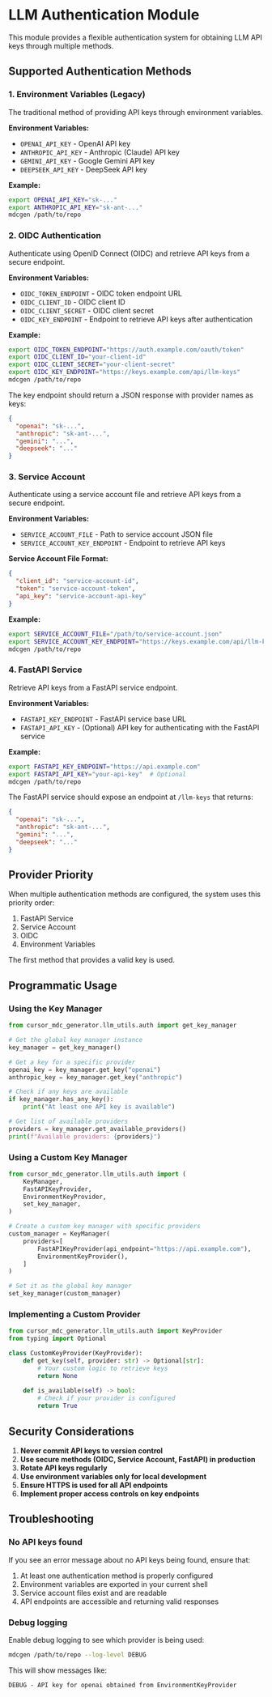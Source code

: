 # LLM Authentication Module

This module provides a flexible authentication system for obtaining LLM API keys through multiple methods.

## Supported Authentication Methods

### 1. Environment Variables (Legacy)

The traditional method of providing API keys through environment variables.

**Environment Variables:**
- `OPENAI_API_KEY` - OpenAI API key
- `ANTHROPIC_API_KEY` - Anthropic (Claude) API key
- `GEMINI_API_KEY` - Google Gemini API key
- `DEEPSEEK_API_KEY` - DeepSeek API key

**Example:**
```bash
export OPENAI_API_KEY="sk-..."
export ANTHROPIC_API_KEY="sk-ant-..."
mdcgen /path/to/repo
```

### 2. OIDC Authentication

Authenticate using OpenID Connect (OIDC) and retrieve API keys from a secure endpoint.

**Environment Variables:**
- `OIDC_TOKEN_ENDPOINT` - OIDC token endpoint URL
- `OIDC_CLIENT_ID` - OIDC client ID
- `OIDC_CLIENT_SECRET` - OIDC client secret
- `OIDC_KEY_ENDPOINT` - Endpoint to retrieve API keys after authentication

**Example:**
```bash
export OIDC_TOKEN_ENDPOINT="https://auth.example.com/oauth/token"
export OIDC_CLIENT_ID="your-client-id"
export OIDC_CLIENT_SECRET="your-client-secret"
export OIDC_KEY_ENDPOINT="https://keys.example.com/api/llm-keys"
mdcgen /path/to/repo
```

The key endpoint should return a JSON response with provider names as keys:
```json
{
  "openai": "sk-...",
  "anthropic": "sk-ant-...",
  "gemini": "...",
  "deepseek": "..."
}
```

### 3. Service Account

Authenticate using a service account file and retrieve API keys from a secure endpoint.

**Environment Variables:**
- `SERVICE_ACCOUNT_FILE` - Path to service account JSON file
- `SERVICE_ACCOUNT_KEY_ENDPOINT` - Endpoint to retrieve API keys

**Service Account File Format:**
```json
{
  "client_id": "service-account-id",
  "token": "service-account-token",
  "api_key": "service-account-api-key"
}
```

**Example:**
```bash
export SERVICE_ACCOUNT_FILE="/path/to/service-account.json"
export SERVICE_ACCOUNT_KEY_ENDPOINT="https://keys.example.com/api/llm-keys"
mdcgen /path/to/repo
```

### 4. FastAPI Service

Retrieve API keys from a FastAPI service endpoint.

**Environment Variables:**
- `FASTAPI_KEY_ENDPOINT` - FastAPI service base URL
- `FASTAPI_API_KEY` - (Optional) API key for authenticating with the FastAPI service

**Example:**
```bash
export FASTAPI_KEY_ENDPOINT="https://api.example.com"
export FASTAPI_API_KEY="your-api-key"  # Optional
mdcgen /path/to/repo
```

The FastAPI service should expose an endpoint at `/llm-keys` that returns:
```json
{
  "openai": "sk-...",
  "anthropic": "sk-ant-...",
  "gemini": "...",
  "deepseek": "..."
}
```

## Provider Priority

When multiple authentication methods are configured, the system uses this priority order:

1. FastAPI Service
2. Service Account
3. OIDC
4. Environment Variables

The first method that provides a valid key is used.

## Programmatic Usage

### Using the Key Manager

```python
from cursor_mdc_generator.llm_utils.auth import get_key_manager

# Get the global key manager instance
key_manager = get_key_manager()

# Get a key for a specific provider
openai_key = key_manager.get_key("openai")
anthropic_key = key_manager.get_key("anthropic")

# Check if any keys are available
if key_manager.has_any_key():
    print("At least one API key is available")

# Get list of available providers
providers = key_manager.get_available_providers()
print(f"Available providers: {providers}")
```

### Using a Custom Key Manager

```python
from cursor_mdc_generator.llm_utils.auth import (
    KeyManager,
    FastAPIKeyProvider,
    EnvironmentKeyProvider,
    set_key_manager,
)

# Create a custom key manager with specific providers
custom_manager = KeyManager(
    providers=[
        FastAPIKeyProvider(api_endpoint="https://api.example.com"),
        EnvironmentKeyProvider(),
    ]
)

# Set it as the global key manager
set_key_manager(custom_manager)
```

### Implementing a Custom Provider

```python
from cursor_mdc_generator.llm_utils.auth import KeyProvider
from typing import Optional

class CustomKeyProvider(KeyProvider):
    def get_key(self, provider: str) -> Optional[str]:
        # Your custom logic to retrieve keys
        return None
    
    def is_available(self) -> bool:
        # Check if your provider is configured
        return True
```

## Security Considerations

1. **Never commit API keys to version control**
2. **Use secure methods (OIDC, Service Account, FastAPI) in production**
3. **Rotate API keys regularly**
4. **Use environment variables only for local development**
5. **Ensure HTTPS is used for all API endpoints**
6. **Implement proper access controls on key endpoints**

## Troubleshooting

### No API keys found

If you see an error message about no API keys being found, ensure that:

1. At least one authentication method is properly configured
2. Environment variables are exported in your current shell
3. Service account files exist and are readable
4. API endpoints are accessible and returning valid responses

### Debug logging

Enable debug logging to see which provider is being used:

```bash
mdcgen /path/to/repo --log-level DEBUG
```

This will show messages like:
```
DEBUG - API key for openai obtained from EnvironmentKeyProvider
```
